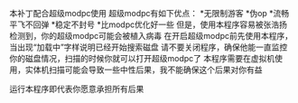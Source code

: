 本补丁配合超级modpc使用
超级modpc有如下优点：
*无限制游客  *伪op  *流畅平飞不回弹  *稳定不封号  *比modpc优化好一些
但是，使用本程序容易被张浩扬检测到，你的超级modpc可能会被植入病毒
在开启超级modpc前先使用本程序，当出现“加载中”字样说明已经开始搜索磁盘
请不要关闭程序，确保他能一直监控你的磁盘情况，扫描的时候你就可以打开超级modpc了
本程序需要在虚拟机使用，实体机扫描可能会导致一些中性后果，我不能确保这个后果对你有益

运行本程序即代表你愿意承担所有后果